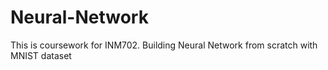 # Neural-Network
This is coursework for INM702. Building Neural Network from scratch with MNIST dataset
